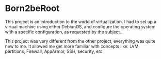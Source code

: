# Born2beRoot

This project is an introduction to the world of virtualization.
I had to set up a virtual machine using either DebianOS, and configure the operating system with a specific configuration, as requested by the subject..

This project was very different from the other project, everything was quite new to me.
It allowed me get more familiar with concepts like: LVM, partitions, Firewall, AppArmor, SSH, security, etc

